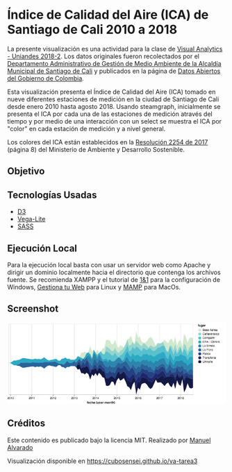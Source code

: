 # Índice de Calidad del Aire (ICA) de Santiago de Cali 2010 a 2018
La presente visualización es una actividad para la clase de [Visual Analytics - Uniandes 2018-2](http://johnguerra.co/classes/visual_analytics_fall_2018/). Los datos originales fueron recolectados por el [Departamento Administrativo de Gestión de Medio Ambiente de la Alcaldía Municipal de Santiago de Cali](http://www.cali.gov.co/dagma) y publicados en la página de [Datos Abiertos del Gobierno de Colombia](https://www.datos.gov.co/Ambiente-y-Desarrollo-Sostenible/Indice-de-calidad-del-aire-ICA-de-Santiago-de-Cali/fci7-y95i).

Esta visualización presenta el Índice de Calidad del Aire (ICA) tomado en nueve diferentes estaciones de medición en la ciudad de Santiago de Cali desde enero 2010 hasta agosto 2018. Usando steamgraph, inicialmente se presenta el ICA por cada una de las estaciones de medición através del tiempo y por medio de una interacción con un select se muestra el ICA por "color" en cada estación de medición y a nivel general.

Los colores del ICA están establecidos en la [Resolución 2254 de 2017](http://www.minambiente.gov.co/images/normativa/app/resoluciones/96-res%202254%20de%202017.pdf) (página 8) del Ministerio de Ambiente y Desarrollo Sostenible.

## Objetivo
## Tecnologías Usadas
* [D3](https://d3js.org/)
* [Vega-Lite](https://vega.github.io/vega-lite/)
* [SASS](https://sass-lang.com/)

## Ejecución Local
Para la ejecución local basta con usar un servidor web como Apache y dirigir un dominio localmente hacia el directorio que contenga los archivos fuente. Se recomienda XAMPP y el tutorial de [1&1](https://www.1and1.com/digitalguide/server/tools/xampp-tutorial-create-your-own-local-test-server/) para la configuración de Windows, [Gestiona tu Web](https://www.gestionatuweb.net/instalar-un-servidor-web-en-linux-para-pruebas-y-aprendizaje-con-xampp/) para Linux y [MAMP](https://documentation.mamp.info/en/MAMP-Mac/First-Steps/) para MacOs.

## Screenshot
![preview](/ScreenShot.png)

## Créditos
Este contenido es publicado bajo la licencia MIT. Realizado por [Manuel Alvarado](http://www.manalco.co)

Visualización disponible en https://cubosensei.github.io/va-tarea3
